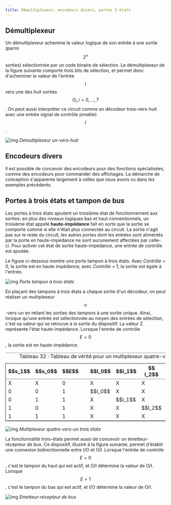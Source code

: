 ```yaml
---
title: Démultiplexeur, encodeurs divers, portes 3 états
---
```


## Démultiplexeur

Un démultiplexeur achemine la valeur logique de son entrée à une sortie (parmi
$$2^n$$ sorties) sélectionnée par un code binaire de sélection. Le
démultiplexeur de la figure suivante comporte trois bits de sélection,
et permet donc d'acheminer la valeur de l'entrée $$I$$ vers une des
huit sorties $$O_i, i = 0, \ldots, 7$$. On peut aussi interpréter ce
circuit comme un décodeur trois-vers-huit avec une entrée signal de
contrôle (*enable*) $$I$$.

![img]({{site.baseurl}}/img/demux8.svg "Démultiplexeur un-vers-huit")
*Démultiplexeur un-vers-huit*

## Encodeurs divers

Il est possible de concevoir des encodeurs pour des fonctions
spécialisées, comme des encodeurs pour commander des affichages. La
démarche de conception s'apparente largement à celles que nous avons
vu dans les exemples précédents.


<a id="orgc0927dd"></a>

## Portes à trois états et tampon de bus

Les portes à trois états ajoutent un troisième état de fonctionnement
aux sorties: en plus des niveaux logiques bas et haut conventionnels,
un troisième état appelé **haute-impédance** fait en sorte que la sortie
se comporte comme si elle n'était plus connectée au circuit. La sortie
n'agit pas sur le reste du circuit, les autres portes dont les entrées
sont alimentés par la porte en haute-impédance ne sont aucunement
affectées par celle-ci. Pour activer cet état de sortie
haute-impédance, une entrée de contrôle est ajoutée.

Le figure ci-dessous montre une porte tampon à trois états. Avec
*Contrôle* = 0, la sortie est en haute impédance; avec *Contrôle* = 1,
la sortie est égale à l'entrée. 

![img]({{site.baseurl}}/img/buf_3s.svg "Porte tampon à trois états")
*Porte tampon à trois états*

En plaçant des tampons à trois états à chaque sortie d'un décodeur, on
peut réaliser un multiplexeur $$n$$-vers-un en reliant les sorties des
tampons à une sortie unique. Ainsi, lorsque qu'une entrée est
sélectionnée au moyen des entrées de sélection, c'est sa valeur qui se
retrouve à la sortie du dispositif. La valeur Z représente l'état
haute-impédance.  Lorsque l'entrée de contrôle $$E = 0$$, la sortie est
en haute-impédance.

<table id="org7c00c7f" border="2" cellspacing="0" cellpadding="6" rules="groups" frame="hsides">
<caption class="t-above"><span class="table-number">Tableau 32 :</span> Tableau de vérité pour un  multiplexeur quatre-vers-un trois états</caption>

<colgroup>
<col  class="org-right" />

<col  class="org-right" />

<col  class="org-right" />

<col  class="org-left" />

<col  class="org-left" />

<col  class="org-left" />

<col  class="org-left" />

<col  class="org-left" />

<col  class="org-left" />

<col  class="org-left" />
</colgroup>
<thead>
<tr>
<th scope="col" class="org-right">$$s_1$$</th>
<th scope="col" class="org-right">$$s_0$$</th>
<th scope="col" class="org-right">$$E$$</th>
<th scope="col" class="org-left">&#xa0;</th>
<th scope="col" class="org-left">$$I_0$$</th>
<th scope="col" class="org-left">$$I_1$$</th>
<th scope="col" class="org-left">$$ I_2$$</th>
<th scope="col" class="org-left">$$ I_3$$</th>
<th scope="col" class="org-left">&#xa0;</th>
<th scope="col" class="org-left">$$Y$$</th>
</tr>
</thead>

<tbody>
<tr>
<td class="org-right">X</td>
<td class="org-right">X</td>
<td class="org-right">0</td>
<td class="org-left">&#xa0;</td>
<td class="org-left">X</td>
<td class="org-left">X</td>
<td class="org-left">X</td>
<td class="org-left">X</td>
<td class="org-left">&#xa0;</td>
<td class="org-left">Z</td>
</tr>


<tr>
<td class="org-right">0</td>
<td class="org-right">0</td>
<td class="org-right">1</td>
<td class="org-left">&#xa0;</td>
<td class="org-left">$$I_0$$</td>
<td class="org-left">X</td>
<td class="org-left">X</td>
<td class="org-left">X</td>
<td class="org-left">&#xa0;</td>
<td class="org-left">$$I_0$$</td>
</tr>


<tr>
<td class="org-right">0</td>
<td class="org-right">1</td>
<td class="org-right">1</td>
<td class="org-left">&#xa0;</td>
<td class="org-left">X</td>
<td class="org-left">$$I_1$$</td>
<td class="org-left">X</td>
<td class="org-left">X</td>
<td class="org-left">&#xa0;</td>
<td class="org-left">$$I_1$$</td>
</tr>


<tr>
<td class="org-right">1</td>
<td class="org-right">0</td>
<td class="org-right">1</td>
<td class="org-left">&#xa0;</td>
<td class="org-left">X</td>
<td class="org-left">X</td>
<td class="org-left">$$I_2$$</td>
<td class="org-left">X</td>
<td class="org-left">&#xa0;</td>
<td class="org-left">$$I_2$$</td>
</tr>


<tr>
<td class="org-right">1</td>
<td class="org-right">1</td>
<td class="org-right">1</td>
<td class="org-left">&#xa0;</td>
<td class="org-left">X</td>
<td class="org-left">X</td>
<td class="org-left">X</td>
<td class="org-left">$$I_3$$</td>
<td class="org-left">&#xa0;</td>
<td class="org-left">$$I_3$$</td>
</tr>
</tbody>
</table>

![img]({{site.baseurl}}/img/mux_4_1_3s.svg "Multiplexeur quatre-vers-un trois états")
*Multiplexeur quatre-vers-un trois états*

La fonctionnalité trois-états permet aussi de concevoir un
émetteur-récepteur de bus. Ce dispositif, illustré à la figure
suivante, permet d'établir une connexion bidirectionnelle entre I/O et
O/I. Lorsque l'entrée de contrôle $$E = 0 $$, c'est le tampon du haut
qui est actif, et O/I détermine la valeur de O/I. Lorsque $$E = 1 $$,
c'est le tampon du bas qui est actif, et I/O détermine la valeur de
O/I.

![img]({{site.baseurl}}/img/bus_trans.svg "Emetteur-récepteur de bus")
*Emetteur-récepteur de bus*


